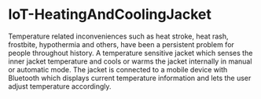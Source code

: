 # IoT-HeatingAndCoolingJacket
Temperature related inconveniences such as heat stroke, heat rash, frostbite, hypothermia and others, have been a persistent problem for people throughout history. A temperature sensitive jacket which senses the inner jacket temperature and cools or warms the jacket internally in manual or automatic mode. The jacket is connected to a mobile device with Bluetooth which displays current temperature information and lets the user adjust temperature accordingly.
